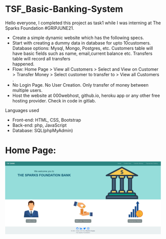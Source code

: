 # TSF_Basic-Banking-System
   Hello everyone,
   I completed this project as task1 while I was interning at The Sparks Foundation #GRIPJUNE21.
   
   - Create a simple dynamic website which has the following specs.
   - Start with creating a dummy data in database for upto 10customers. Database options: Mysql, Mongo, Postgres, etc. Customers table will have basic fields such as name,     email,current balance etc. Transfers table will record all transfers                
         happened.
   - Flow: Home Page > View all Customers > Select and View on Customer > Transfer Money > Select customer to transfer to > View all Customers .
   - No Login Page. No User Creation. Only transfer of money between multiple users.
   - Host the website at 000webhost, github.io, heroku app or any other free hosting provider. Check in code in gitlab.


Languages used
- Front-end: HTML, CSS, Bootstrap
- Back-end: php, JavaScript
- Database: SQL(phpMyAdmin)

# Home Page:
<img src="home_page.PNG">
